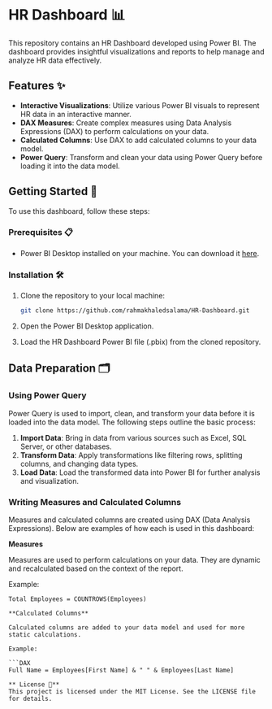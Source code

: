 # HR Dashboard 📊

This repository contains an HR Dashboard developed using Power BI. The dashboard provides insightful visualizations and reports to help manage and analyze HR data effectively.

## Features ✨

- **Interactive Visualizations**: Utilize various Power BI visuals to represent HR data in an interactive manner.
- **DAX Measures**: Create complex measures using Data Analysis Expressions (DAX) to perform calculations on your data.
- **Calculated Columns**: Use DAX to add calculated columns to your data model.
- **Power Query**: Transform and clean your data using Power Query before loading it into the data model.

## Getting Started 🚀

To use this dashboard, follow these steps:

### Prerequisites 📋

- Power BI Desktop installed on your machine. You can download it [here](https://powerbi.microsoft.com/en-us/desktop/).

### Installation 🛠

1. Clone the repository to your local machine:
    
    ```bash
    git clone https://github.com/rahmakhaledsalama/HR-Dashboard.git
    ```
2. Open the Power BI Desktop application.
3. Load the HR Dashboard Power BI file (.pbix) from the cloned repository.

## Data Preparation 🗂

### Using Power Query

Power Query is used to import, clean, and transform your data before it is loaded into the data model. The following steps outline the basic process:

1. **Import Data**: Bring in data from various sources such as Excel, SQL Server, or other databases.
2. **Transform Data**: Apply transformations like filtering rows, splitting columns, and changing data types.
3. **Load Data**: Load the transformed data into Power BI for further analysis and visualization.

### Writing Measures and Calculated Columns

Measures and calculated columns are created using DAX (Data Analysis Expressions). Below are examples of how each is used in this dashboard:

**Measures**

Measures are used to perform calculations on your data. They are dynamic and recalculated based on the context of the report.

Example:

```DAX
Total Employees = COUNTROWS(Employees)

**Calculated Columns**

Calculated columns are added to your data model and used for more static calculations.

Example:

```DAX
Full Name = Employees[First Name] & " " & Employees[Last Name]

** License 📜**
This project is licensed under the MIT License. See the LICENSE file for details.
